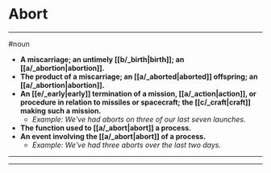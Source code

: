 # Abort
---
#noun
- **A miscarriage; an untimely [[b/_birth|birth]]; an [[a/_abortion|abortion]].**
- **The product of a miscarriage; an [[a/_aborted|aborted]] offspring; an [[a/_abortion|abortion]].**
- **An [[e/_early|early]] termination of a mission, [[a/_action|action]], or procedure in relation to missiles or spacecraft; the [[c/_craft|craft]] making such a mission.**
	- _Example: We've had aborts on three of our last seven launches._
- **The function used to [[a/_abort|abort]] a process.**
- **An event involving the [[a/_abort|abort]] of a process.**
	- _Example: We've had three aborts over the last two days._
---
---
